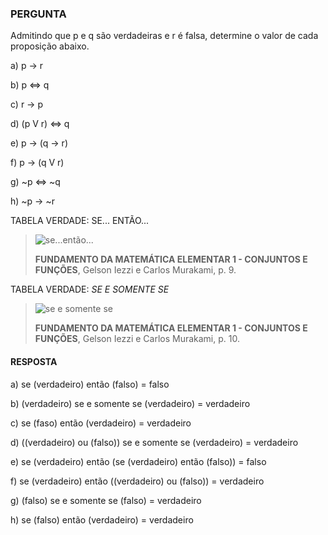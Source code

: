 ### PERGUNTA

Admitindo que p e q são verdadeiras e r é falsa, determine o valor de cada proposição abaixo.

a) p → r

b) p ⇔ q

c) r → p 

d) (p V r) ⇔ q

e) p → (q → r)

f) p → (q V r)

g) ~p ⇔ ~q

h) ~p → ~r

TABELA VERDADE: SE... ENTÃO...

> ![se...então...](https://pbs.twimg.com/media/D8tREd_XsAEXj2U?format=jpg&name=small)
>
> **FUNDAMENTO DA MATEMÁTICA ELEMENTAR 1 - CONJUNTOS E FUNÇÕES**, Gelson Iezzi e Carlos Murakami, p. 9.

TABELA VERDADE: *SE E SOMENTE SE*

> ![se e somente se](https://pbs.twimg.com/media/D8tRL_rXsAAHg2q?format=jpg&name=small)
>
> **FUNDAMENTO DA MATEMÁTICA ELEMENTAR 1 - CONJUNTOS E FUNÇÕES**, Gelson Iezzi e Carlos Murakami, p. 10.

#### RESPOSTA 

a) se (verdadeiro) então (falso) = falso

b) (verdadeiro) se e somente se (verdadeiro) = verdadeiro

c) se (faso) então (verdadeiro) = verdadeiro

d) ((verdadeiro) ou (falso)) se e somente se (verdadeiro) = verdadeiro

e) se (verdadeiro) então (se (verdadeiro) então (falso)) = falso

f) se (verdadeiro) então ((verdadeiro) ou (falso)) = verdadeiro

g) (falso) se e somente se (falso) = verdadeiro

h) se (falso) então (verdadeiro) = verdadeiro
